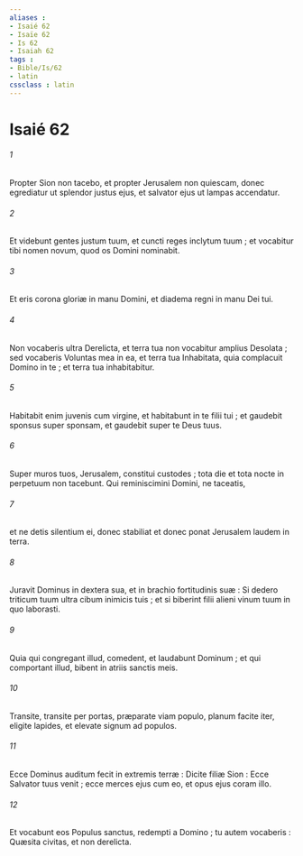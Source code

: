```yaml
---
aliases : 
- Isaié 62
- Isaïe 62
- Is 62
- Isaiah 62
tags : 
- Bible/Is/62
- latin
cssclass : latin
---
```


# Isaié 62

###### 1
Propter Sion non tacebo, et propter Jerusalem non quiescam, donec egrediatur ut splendor justus ejus, et salvator ejus ut lampas accendatur.
###### 2
Et videbunt gentes justum tuum, et cuncti reges inclytum tuum ; et vocabitur tibi nomen novum, quod os Domini nominabit.
###### 3
Et eris corona gloriæ in manu Domini, et diadema regni in manu Dei tui.
###### 4
Non vocaberis ultra Derelicta, et terra tua non vocabitur amplius Desolata ; sed vocaberis Voluntas mea in ea, et terra tua Inhabitata, quia complacuit Domino in te ; et terra tua inhabitabitur.
###### 5
Habitabit enim juvenis cum virgine, et habitabunt in te filii tui ; et gaudebit sponsus super sponsam, et gaudebit super te Deus tuus.
###### 6
Super muros tuos, Jerusalem, constitui custodes ; tota die et tota nocte in perpetuum non tacebunt. Qui reminiscimini Domini, ne taceatis,
###### 7
et ne detis silentium ei, donec stabiliat et donec ponat Jerusalem laudem in terra.
###### 8
Juravit Dominus in dextera sua, et in brachio fortitudinis suæ : Si dedero triticum tuum ultra cibum inimicis tuis ; et si biberint filii alieni vinum tuum in quo laborasti.
###### 9
Quia qui congregant illud, comedent, et laudabunt Dominum ; et qui comportant illud, bibent in atriis sanctis meis.
###### 10
Transite, transite per portas, præparate viam populo, planum facite iter, eligite lapides, et elevate signum ad populos.
###### 11
Ecce Dominus auditum fecit in extremis terræ : Dicite filiæ Sion : Ecce Salvator tuus venit ; ecce merces ejus cum eo, et opus ejus coram illo.
###### 12
Et vocabunt eos Populus sanctus, redempti a Domino ; tu autem vocaberis : Quæsita civitas, et non derelicta.
